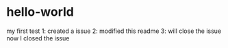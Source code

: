# hello-world
my first test
1: created a issue
2: modified this readme
3: will close the issue
now I closed the issue
